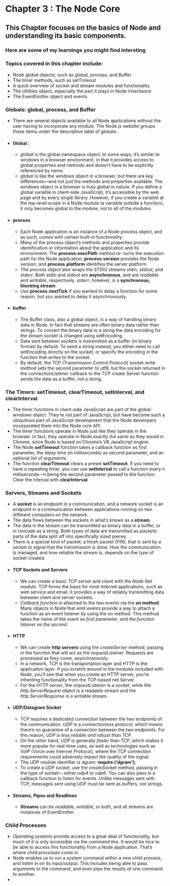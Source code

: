 # Chapter 3 : The Node Core

## This Chapter focuses on the basics of Node and understanding its basic components.

### Here are some of my learnings you might find intersting

### Topics covered in this chapter include:

- Node global objects, such as global, process, and Buffer
- The timer methods, such as setTimeout
- A quick overview of socket and stream modules and functionality
- The Utilities object, especially the part it plays in Node inheritance
- The EventEmitter object and events

### Globals: global, process, and Buffer

- There are several objects available to all Node applications without the user having to incorporate any module. The Node.js website groups these items under the descriptive label of globals.
- #### Global :
    - *global* is the global namespace object. In some ways, it’s similar to windows in a browser environment, in that it provides access to global properties and methods and doesn’t have to be explicitly referenced by name.
    - *global* is like the windows object in a browser, but there are key differences—and not just the methods and properties available. The windows object in a browser is truly global in nature. If you define a global variable in client-side JavaScript, it’s accessible by the web page and by every single library. However, if you create a variable at the top-level scope in a Node module (a variable outside a function), it only becomes global to the module, not to all of the modules.
- #### process
    - Each Node application is an instance of a Node process object, and as such, comes with certain built-in functionality.
    - Many of the process object’s methods and properties provide identification or information about the application and its environment. The **process.execPath** method re- turns the execution path for the Node application; **process.version** provides the Node version; and **process.platform** identifies the server platform
    - The process object also wraps the STDIO streams *stdin*, *stdout*, and *stderr*. Both *stdin* and *stdout* are **asynchronous**, and are *readable* and *writable*, respectively. *stderr*, however, is a **synchronous, blocking stream**.
    - Use **process.nextTick** if you wanted to delay a function for some reason, but you wanted to delay it asynchronously.
- #### buffer
    - The Buffer class, also a global object, is a way of handling binary data in Node. In fact that streams are often binary data rather than strings. To convert the binary data to a string the data encoding for the stream socket is changed using setEncoding.
    - Data sent between sockets is transmitted as a buffer (in binary format) by default. To send a string instead, you either need to call setEncoding directly on the socket, or specify the encoding in the function that writes to the socket. 
    - By default, the TCP (Transmission Control Protocol) socket.write method sets the second parameter to utf8, but the socket returned in the connectionListener callback to the TCP create Server function sends the data as a buffer, not a string.

### The Timers: setTimeout, clearTimeout, setInterval, and clearInterval

- The timer functions in client-side JavaScript are part of the global windows object. They’re not part of JavaScript, but have become such a ubiquitous part of JavaScript development that the Node developers incorporated them into the Node core API.
- The timer functions operate in Node just like they operate in the browser. In fact, they operate in Node exactly the same as they would in Chrome, since Node is based on Chrome’s V8 JavaScript engine.
- The Node **setTimeout** function takes a callback function as first parameter, the delay time (in milliseconds) as second parameter, and an optional list of arguments.
- The function **clearTimeout** clears a preset **setTimeout**. If you need to have a repeating timer, you can use **setInterval** to call a function every n milliseconds—n being the second parameter passed to the function. Clear the interval with **clearInterval**.

### Servers, Streams and Sockets

- A **socket** is an endpoint in a communication, and a network socket is an endpoint in a communication between applications running on two different computers on the network.
- The data flows between the sockets in what’s known as a **stream**.
- The data in the stream can be transmitted as binary data in a buffer, or in Unicode as a string. Both types of data are transmitted as *packets*: parts of the data split off into specifically sized pieces. 
- There is a special kind of packet, a finish packet (FIN), that is sent by a socket to signal that the transmission is done. How the communication is managed, and how reliable the stream is, depends on the type of socket created.
- #### TCP Sockets and Servers
    - We can create a basic *TCP server* and client with the *Node Net module*. TCP forms the basis for most Internet applications, such as web service and email. It provides a way of reliably transmitting data between client and server sockets.
    - *Callback function* is attached to the two events via the **on method**. Many objects in Node that emit events provide a way to attach a function as an event listener by using the on method. This method takes the name of the *event as first parameter*, and *the function listener as the second*.
- #### HTTP
    - We can create **http servers** using the *createServer* method, passing in the function that will act as the *requestListener*. Requests are processed as they come, asynchronously.
    - In a network, TCP is the transportation layer and HTTP is the application layer. If you scratch around in the modules included with Node, you’ll see that when you create an HTTP server, you’re inheriting functionality from the TCP-based net.Server.
    - For the *HTTP server*, the *requestListener* is a socket, while the *http.ServerRequest* object is a readable stream and the *http.ServerResponse* is a writable stream.
- #### UDP/Datagram Socket
    - *TCP* requires a dedicated connection between the two endpoints of the communication. *UDP* is a *connectionless protocol*, which means there’s no guarantee of a connection between the two endpoints. For this reason, *UDP is less reliable and robust than TCP*. 
    - On the other hand, *UDP* is generally *faster* than *TCP*, which makes it more popular for real-time uses, as well as technologies such as VoIP (Voice over Internet Protocol), where the TCP connection requirements could adversely impact the quality of the signal.
    - The UDP module identifier is dgram: 
        **require ('dgram');**
    - To create a *UDP socket*, use the *createSocket* method, passing in the type of socket— either *udp4* or *udp6*. You can also pass in a callback function to listen for events. Unlike messages sent with TCP, messages sent using UDP must be sent as buffers, not strings.
- #### Streams, Pipes and Readlines
    - **Streams** can be *readable*, *writable*, or both, and all streams are instances of EventEmitter.

### Child Processes

- *Operating systems* provide access to a great deal of functionality, but much of it is only accessible via the *command line*. It would be nice to be able to access this functionality from a Node application. That’s where *child processes* come in.
- Node enables us to run a system command within a new child process, and listen in on its input/output. This includes being able to pass arguments to the command, and even pipe the results of one command to another.
- 